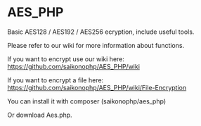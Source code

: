 # AES_PHP
Basic AES128 / AES192 / AES256 ecryption, include useful tools.


Please refer to our wiki for more information about functions.

If you want to encrypt use our wiki here: https://github.com/saikonophp/AES_PHP/wiki


If you want to encrypt a file here: https://github.com/saikonophp/AES_PHP/wiki/File-Encryption


You can install it with composer (saikonophp/aes_php)


Or download Aes.php.
